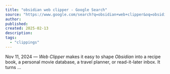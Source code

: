 ```yaml
---
title: "obsidian web clipper - Google Search"
source: "https://www.google.com/search?q=obsidian+web+clipper&oq=obsidian&gs_lcrp=EgZjaHJvbWUqDggAEEUYJxg7GIAEGIoFMg4IABBFGCcYOxiABBiKBTIPCAEQRRg7GJECGIAEGIoFMg4IAhBFGCcYOxiABBiKBTIGCAMQRRg7MgYIBBBFGDwyBggFEEUYPDIGCAYQRRg8MgYIBxBFGDzSAQgxOTUxajBqNKgCALACAQ&sourceid=chrome&ie=UTF-8"
author:
published:
created: 2025-02-13
description:
tags:
  - "clippings"
---
```

Nov 11, 2024 — *Web Clipper* makes it easy to shape *Obsidian* into a recipe book, a personal movie database, a travel planner, or read-it-later inbox. It turns ...